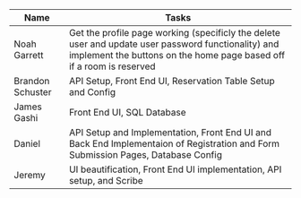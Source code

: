 
| Name        | Tasks |
|-----------------|----------------|
| Noah Garrett    |  Get the profile page working (specificly the delete user and update user password functionality) and implement the buttons on the home page based off if a room is reserved  |
| Brandon Schuster| API Setup, Front End UI, Reservation Table Setup and Config |
| James Gashi     | Front End UI, SQL Database               |
| Daniel          | API Setup and Implementation, Front End UI and Back End Implementaion of Registration and Form Submission Pages, Database Config|
| Jeremy          | UI beautification, Front End UI implementation, API setup, and Scribe |



